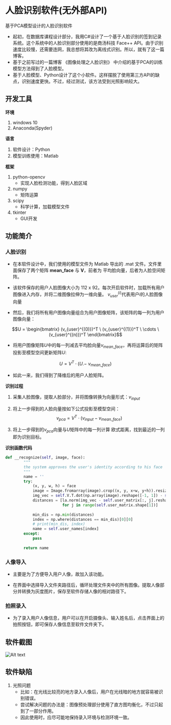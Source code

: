 # 人脸识别软件(无外部API)

基于PCA模型设计的人脸识别软件

- 起初，在数据库课程设计部分，我用C#设计了一个基于人脸识别的签到记录系统。这个系统中的人脸识别部分使用的是商汤科技 Face++ API。由于识别速度比较慢，还需要连网，我总想将其改为离线式识别。所以，就有了这一篇博客。
- 基于之前写过的一篇博客 《图像处理之人脸识别》 中介绍的基于PCA的训练模型方法得到了人脸模型。
- 基于人脸模型、Python设计了这个小软件。这样摆脱了使用第三方API的缺点，识别速度更快。不过，经过测试，该方法受到光照影响较大。

## 开发工具

**环境**
1. windows 10
2. Anaconda(Spyder)

**语言**
1. 软件设计：Python
2. 模型训练使用：Matlab

**框架**
1. python-opencv
    - 实现人脸检测功能，得到人脸区域
2. numpy
    - 矩阵运算
3. scipy
    - 科学计算，加载模型文件
4. tkinter
    - GUI开发

## 功能简介

### 人脸识别

- 在本软件设计中，我们使用的模型文件为 Matlab 导出的 .mat 文件。文件里面保存了两个矩阵 **mean_face** 与 **V**，前者为 平均脸向量，后者为人脸空间矩阵。

- 该软件保存的用户人脸图像大小为 112 x 92。每次开启软件时，加载所有用户图像进入内存，并将二维图像拉伸为一维向量。
$v_{user}^{(i)}$代表用户$i$的人脸图像向量

- 然后，我们将所有用户图像向量组合为用户图像矩阵，该矩阵的每一列为用户图像向量：

$$U = \begin{bmatrix}
(v_{user}^{(0)})^T \ (v_{user}^{(1)})^T \ \cdots \ (v_{user}^{(n)})^T
\end{bmatrix}$$

- 将用户图像矩阵$U$中的每一列减去平均脸向量$v_{mean \_ face}$，再将运算后的矩阵投影至模型空间更新矩阵$U$:

$$U = V^T \cdot (U .- \ v_{mean \_ face})$$

- 如此一来，我们得到了降维后的用户人脸矩阵。

**识别过程**

1. 采集人脸图像，提取人脸部分，并将图像转换为向量形式：$v_{input}$

2. 将上一步得到的人脸向量按如下公式投影至模型空间：
$$v_{pca}=V^T \cdot (v_{input} - v_{mean \_ face})$$

3. 将上一步得到的$v_{pca}$向量与$U$矩阵中的每一列计算 欧式距离，找到最近的一列即为识别目标。

**识别函数代码**
``` python
def __recognize(self, image, face):
        """
        the system approves the user's identity according to his face
        """
        name = ''
        try:
            (x, y, w, h) = face
            image = Image.fromarray(image).crop((x, y, x+w, y+h)).resize(self.img_size)
            img_vec = self.V.T.dot(np.array(image).reshape([-1, 1]) - self.mean_face)
            distances = [la.norm(img_vec - self.user_matrix[:, j].reshape([-1, 1])) \
                         for j in range(self.user_matrix.shape[1])]
            
            min_dis = np.min(distances)
            index = np.where(distances == min_dis)[0][0]
            # print(min_dis, index)
            name = self.user_names[index]
        except:
            pass
        
        return name
```

### 人像导入

- 主要是为了方便导入用户人像，故加入该功能。

- 在界面中选择导入文件夹路径后，循环处理文件夹中的所有图像。提取人像部分并转换为灰度图片，保存至软件存储人像的相对路径下。

### 拍照录入

- 为了录入用户人像信息，用户可以在开启摄像头、输入姓名后，点击界面上的拍照按钮，即可保存人像信息至软件文件夹下。

## 软件截图

![Alt text](2018-07-26-人脸识别.png)

## 软件缺陷

1. 光照问题
    - 比如：在光线比较亮的地方录入人像后，用户在光线暗的地方就容易被识别错误。
    - 尝试解决问题的办法是：图像预处理部分使用了直方图均衡化，不过只起到了一部分作用。
    - 因此使用时，应尽可能地保持录入环境与检测环境一致。

